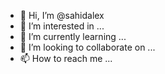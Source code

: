 - 👋 Hi, I’m @sahidalex
- 👀 I’m interested in ...
- 🌱 I’m currently learning ...
- 💞️ I’m looking to collaborate on ...
- 📫 How to reach me ...

<!---
sahidalex/sahidalex is a ✨ special ✨ repository because its `README.md` (this file) appears on your GitHub profile.
You can click the Preview link to take a look at your changes.
--->
